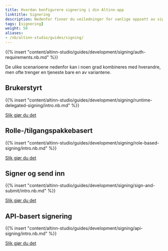 ```yaml
---
title: Hvordan konfigurere signering i din Altinn-app 
linktitle: Signering
description: Nedenfor finner du veiledninger for vanlige oppsett av signering.
tags: [signering]
weight: 50
aliases:
- /nb/altinn-studio/guides/signing/
---
```


{{% insert "content/altinn-studio/guides/development/signing/auth-requirements.nb.md" %}}

De ulike scenarioene nedenfor kan i noen grad kombineres med hverandre, men ofte trenger en tjeneste bare en av variantene.

## Brukerstyrt
{{% insert "content/altinn-studio/guides/development/signing/runtime-delegated-signing/intro.nb.md" %}}

[Slik gjør du det](/nb/altinn-studio/guides/development/signing/runtime-delegated-signing)

## Rolle-/tilgangspakkebasert
{{% insert "content/altinn-studio/guides/development/signing/role-based-signing/intro.nb.md" %}}

[Slik gjør du det](/nb/altinn-studio/guides/development/signing/role-based-signing)

## Signer og send inn
{{% insert "content/altinn-studio/guides/development/signing/sign-and-submit/intro.nb.md" %}}

[Slik gjør du det](/nb/altinn-studio/guides/development/signing/sign-and-submit)

## API-basert signering
{{% insert "content/altinn-studio/guides/development/signing/api-signing/intro.nb.md" %}}

[Slik gjør du det](/nb/altinn-studio/guides/development/signing/api-signing)